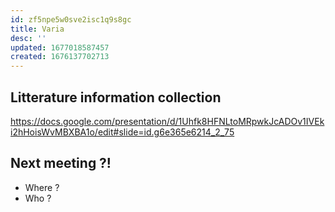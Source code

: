 ```yaml
---
id: zf5npe5w0sve2isc1q9s8gc
title: Varia
desc: ''
updated: 1677018587457
created: 1676137702713
---
```


## Litterature information collection 

https://docs.google.com/presentation/d/1Uhfk8HFNLtoMRpwkJcADOv1IVEki2hHoisWvMBXBA1o/edit#slide=id.g6e365e6214_2_75



## Next meeting ?! 
  - Where ?
  - Who ?